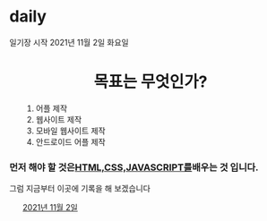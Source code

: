 # daily

<!doctype html>
<html>
<head>
<title>메모장 겸 일기장</title>
<meta charset="utf-8">
</head>
<body>
    일기장 시작 2021년 11월 2일 화요일
<h1><center>목표는 무엇인가?</center></h1>
<ul>
    <ol>
        <li>어플 제작</li>
        <li>웹사이트 제작</li>
        <li>모바일 웹사이트 제작</li>
        <li>안드로이드 어플 제작</li>
    </ol>
</ul>
<h3><strong>먼저 해야 할 것은<u>HTML,CSS,JAVASCRIPT를</u>배우는 것 입니다.</strong></h3>
</body>
그럼 지금부터 이곳에 기록을 해 보겠습니다
<ol>
<a href="2021년11월2일.html">2021년 11월 2일</a>
</ol>
</html>
